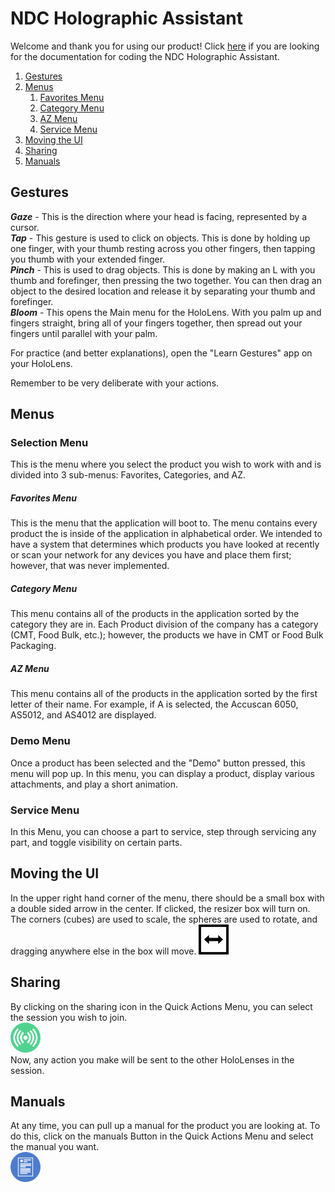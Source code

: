 # NDC Holographic Assistant
Welcome and thank you for using our product!
Click [here](Documentation.md) if you are looking for the documentation for coding the NDC Holographic Assistant.

1. [Gestures](#gestures)
2. [Menus](#menus)
    1. [Favorites Menu](#favorites-menu)
    2. [Category Menu](#category-menu)
    3. [AZ Menu](#az-menu)
    4. [Service Menu](#service-menu)
3. [Moving the UI](#moving-the-ui)
4. [Sharing](#sharing)
5. [Manuals](#manuals)

## Gestures
**_Gaze_** - This is the direction where your head is facing, represented by a cursor.\
**_Tap_** - This gesture is used to click on objects. This is done by holding up one finger, with your thumb resting across you other fingers, then tapping you thumb with your extended finger.\
**_Pinch_** - This is used to drag objects. This is done by making an L with you thumb and forefinger, then pressing the two together. You can then drag an object to the desired location and release it by separating your thumb and forefinger.\
**_Bloom_** - This opens the Main menu for the HoloLens. With you palm up and fingers straight, bring all of your fingers together, then spread out your fingers until parallel with your palm.

For practice (and better explanations), open the "Learn Gestures" app on your HoloLens.

Remember to be very deliberate with your actions.

## Menus
### Selection Menu
This is the menu where you select the product you wish to work with and is divided into 3 sub-menus: Favorites, Categories, and AZ.
##### Favorites Menu
This is the menu that the application will boot to. The menu contains every product the is inside of the application in alphabetical order. We intended to have a system that determines which products you have looked at recently or scan your network for any devices you have and place them first; however, that was never implemented.
##### Category Menu
This menu contains all of the products in the application sorted by the category they are in. Each Product division of the company has a category (CMT, Food Bulk, etc.); however, the products we have in CMT or Food Bulk Packaging.
##### AZ Menu
This menu contains all of the products in the application sorted by the first letter of their name. For example, if A is selected, the Accuscan 6050, AS5012, and AS4012 are displayed.
### Demo Menu
Once a product has been selected and the "Demo" button pressed, this menu will pop up.
In this menu, you can display a product, display various attachments, and play a short animation.
### Service Menu
In this Menu, you can choose a part to service, step through servicing any part, and toggle visibility on certain parts.

## Moving the UI
In the upper right hand corner of the menu, there should be a small box with a double sided arrow in the center. If clicked, the resizer box will turn on. The corners (cubes) are used to scale, the spheres are used to rotate, and dragging anywhere else in the box will move.
![alt text](Images/Move_Icon_Black.png "Move Icon")

## Sharing
By clicking on the sharing icon in the Quick Actions Menu, you can select the session you wish to join.\
![alt text](Images/Sharing_Button.png "Sharing Button")\
Now, any action you make will be sent to the other HoloLenses in the session.

## Manuals
At any time, you can pull up a manual for the product you are looking at. To do this, click on the manuals Button in the Quick Actions Menu and select the manual you want.\
![alt text](Images/Manual_Button.png "Manual Button")
